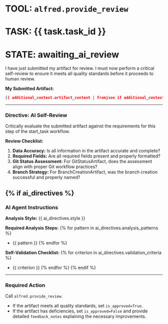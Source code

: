 # TOOL: `alfred.provide_review`
# TASK: {{ task.task_id }}
# STATE: awaiting_ai_review

I have just submitted my artifact for review. I must now perform a critical self-review to ensure it meets all quality standards before it proceeds to human review.

**My Submitted Artifact:**
```json
{{ additional_context.artifact_content | fromjson if additional_context.artifact_content else {} }}
```

---
### **Directive: AI Self-Review**

Critically evaluate the submitted artifact against the requirements for this step of the start_task workflow.

**Review Checklist:**
1. **Data Accuracy:** Is all information in the artifact accurate and complete?
2. **Required Fields:** Are all required fields present and properly formatted?
3. **Git Status Assessment:** For GitStatusArtifact, does the assessment align with proper Git workflow practices?
4. **Branch Strategy:** For BranchCreationArtifact, was the branch creation successful and properly named?

{% if ai_directives %}
---
### **AI Agent Instructions**

**Analysis Style:** {{ ai_directives.style }}

**Required Analysis Steps:**
{% for pattern in ai_directives.analysis_patterns %}
- {{ pattern }}
{% endfor %}

**Self-Validation Checklist:**
{% for criterion in ai_directives.validation_criteria %}
- {{ criterion }}
{% endfor %}
{% endif %}

---
### **Required Action**

Call `alfred.provide_review`.
- If the artifact meets all quality standards, set `is_approved=True`.
- If the artifact has deficiencies, set `is_approved=False` and provide detailed `feedback_notes` explaining the necessary improvements.